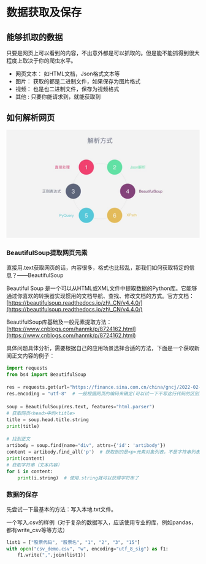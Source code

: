 # 数据获取及保存

## 能够抓取的数据

只要是网页上可以看到的内容，不出意外都是可以抓取的。但是能不能抓得到很大程度上取决于你的爬虫水平。

* 网页文本： 如HTML文档，Json格式文本等
* 图片： 获取的都是二进制文件，如果保存为图片格式
* 视频： 也是也二进制文件，保存为视频格式
* 其他 : 只要你能请求到，就能获取到

## 如何解析网页

![](<../.gitbook/assets/image (4) (1) (1).png>)

### BeautifulSoup提取网页元素

直接用.text获取网页的话，内容很多，格式也比较乱，那我们如何获取特定的信息？——BeautifulSoup

Beautiful Soup 是一个可以从HTML或XML文件中提取数据的Python库。它能够通过你喜欢的转换器实现惯用的文档导航、查找、修改文档的方式。官方文档：[https://beautifulsoup.readthedocs.io/zh\_CN/v4.4.0/](https://beautifulsoup.readthedocs.io/zh\_CN/v4.4.0/)

BeautifulSoup库基础及一般元素提取方法：[https://www.cnblogs.com/hanmk/p/8724162.html](https://www.cnblogs.com/hanmk/p/8724162.html)

具体问题具体分析，需要根据自己的应用场景选择合适的方法，下面是一个获取新闻正文内容的例子：

```python
import requests
from bs4 import BeautifulSoup

res = requests.get(url="https://finance.sina.com.cn/china/gncj/2022-02-23/doc-imcwiwss2403820.shtml")
res.encoding = "utf-8"  # 一般根据网页的编码来确定(可以试一下不写这行代码的区别)

soup = BeautifulSoup(res.text, features="html.parser")
# 获取网页<head>中的<title>
title = soup.head.title.string
print(title)

# 找到正文
artibody = soup.find(name="div", attrs={'id': 'artibody'})
content = artibody.find_all('p')  # 获取到的是<p>元素对象列表，不是字符串列表
print(content)
# 获取字符串（文本内容）
for i in content:
    print(i.string)  # 使用.string就可以获得字符串了
```

### 数据的保存

先尝试一下最基本的方法：写入本地.txt文件。

一个写入.csv的样例（对于复杂的数据写入，应该使用专业的库，例如pandas，都有write\_csv等等方法）

```python
list1 = ["股票代码", "股票名", "1", "2", "3", "15"]
with open("csv_demo.csv", "w", encoding="utf_8_sig") as f1:
    f1.write(",".join(list1))
```
